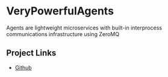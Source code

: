 # VeryPowerfulAgents

Agents are lightweight microservices with built-in interprocess communications infrastructure using ZeroMQ

## Project Links

- [Github](https://github.com/shirecoding/VeryPowerfulAgents)